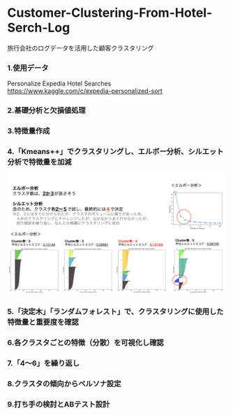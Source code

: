 # Customer-Clustering-From-Hotel-Serch-Log
旅行会社のログデータを活用した顧客クラスタリング

### 1.使用データ<br>
Personalize Expedia Hotel Searches<br>
https://www.kaggle.com/c/expedia-personalized-sort<br>

### 2.基礎分析と欠損値処理

### 3.特徴量作成

### 4.「Kmeans++」でクラスタリングし、エルボー分析、シルエット分析で特徴量を加減
<img src="images/01.png">

### 5.「決定木」「ランダムフォレスト」で、クラスタリングに使用した特徴量と重要度を確認

### 6.各クラスタごとの特徴（分散）を可視化し確認

### 7.「4〜6」を繰り返し

### 8.クラスタの傾向からペルソナ設定

### 9.打ち手の検討とABテスト設計
